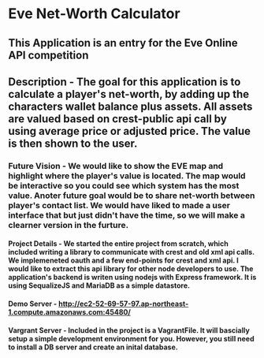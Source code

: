 # Eve Net-Worth Calculator   

## This Application is an entry for the Eve Online API competition   

## Description - The goal for this application is to calculate a player's net-worth, by adding up the characters wallet balance plus assets.  All assets are valued based on crest-public api call by using average price or adjusted price.  The value is then shown to the user.     

### Future Vision - We would like to show the EVE map and highlight where the player's value is located.  The map would be interactive so you could see which system has the most value.  Anoter future goal would be to share net-worth between player's contact list.  We would have liked to made a user interface that but just didn't have the time, so we will make a clearner version in the furture.  

#### Project Details - We started the entire project from scratch, which included writing a library to communicate with crest and old xml api calls.  We implemeneted oauth and a few end-points for crest and xml api.  I would like to extract this api library for other node developers to use.  The application's backend is writen using nodejs with Express framework.  It is using SequalizeJS and MariaDB as a simple datastore.  

#### Demo Server - http://ec2-52-69-57-97.ap-northeast-1.compute.amazonaws.com:45480/

#### Vargrant Server - Included in the project is a VagrantFile.  It will bascially setup a simple development environment for you.  However, you still need to install a DB server and create an inital database.  



